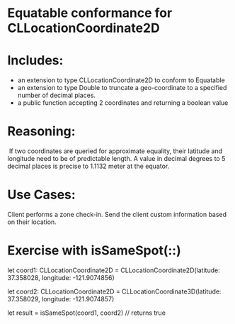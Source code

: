 #  Equatable conformance for CLLocationCoordinate2D

# Includes: 
- an extension to type CLLocationCoordinate2D to conform to Equatable
- an extension to type Double to truncate a geo-coordinate to a specified number of decimal places.
- a public function accepting 2 coordinates and returning a boolean value

# Reasoning: 
 If two coordinates are queried for approximate equality, their latitude and longitude need to be of predictable length. A value in decimal degrees to 5 decimal places is precise to 1.1132 meter at the equator. 

# Use Cases: 
Client performs a zone check-in. 
Send the client custom information based on their location.


# Exercise with isSameSpot(::)

let coord1: CLLocationCoordinate2D = CLLocationCoordinate2D(latitude: 37.358028, longitude: -121.9074856)

let coord2: CLLocationCoordinate2D = CLLocationCoordinate3D(latitude: 37.358029, longitude: -121.9074857)

let result = isSameSpot(coord1, coord2) // returns true


